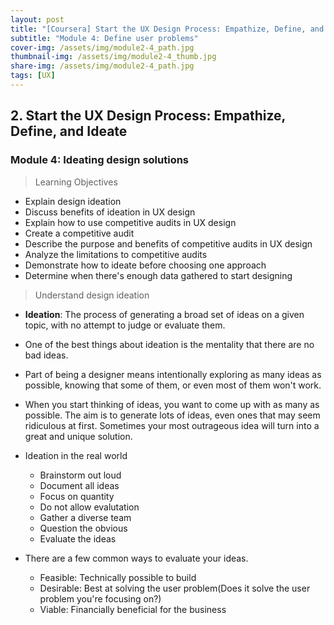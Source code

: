 ```yaml
---
layout: post
title: "[Coursera] Start the UX Design Process: Empathize, Define, and Ideate 2-4"
subtitle: "Module 4: Define user problems"
cover-img: /assets/img/module2-4_path.jpg
thumbnail-img: /assets/img/module2-4_thumb.jpg
share-img: /assets/img/module2-4_path.jpg
tags: [UX]
--- 
```


## 2. Start the UX Design Process: Empathize, Define, and Ideate
### Module 4: Ideating design solutions

> Learning Objectives
- Explain design ideation
- Discuss benefits of ideation in UX design
- Explain how to use competitive audits in UX design
- Create a competitive audit
- Describe the purpose and benefits of competitive audits in UX design
- Analyze the limitations to competitive audits
- Demonstrate how to ideate before choosing one approach
- Determine when there's enough data gathered to start designing

> Understand design ideation

- **Ideation**: The process of generating a broad set of ideas on a given topic, with no attempt to judge or evaluate them.
- One of the best things about ideation is the mentality that there are no bad ideas.
- Part of being a designer means intentionally exploring as many ideas as possible, knowing that some of them, or even most of them won't work.
- When you start thinking of ideas, you want to come up with as many as possible. The aim is to generate lots of ideas, even ones that may seem ridiculous at first. Sometimes your most outrageous idea will turn into a great and unique solution.
 
- Ideation in the real world
	- Brainstorm out loud
	- Document all ideas
	- Focus on quantity
	- Do not allow evalutation
	- Gather a diverse team
	- Question the obvious
	- Evaluate the ideas

- There are a few common ways to evaluate your ideas.
	- Feasible: Technically possible to build
    - Desirable: Best at solving the user problem(Does it solve the user problem you're focusing on?)
    - Viable: Financially beneficial for the business